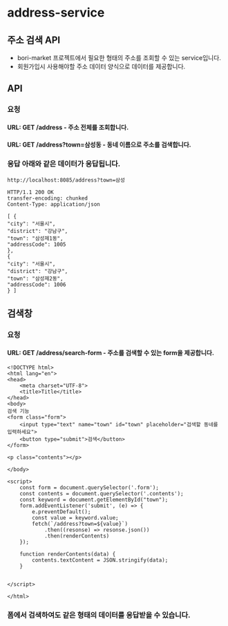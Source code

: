 # address-service

## 주소 검색 API

- bori-market 프로젝트에서 필요한 형태의 주소를 조회할 수 있는 service입니다.
- 회원가입시 사용해야할 주소 데이터 양식으로 데이터를 제공합니다.

## API
### 요청
#### URL: GET /address - 주소 전체를 조회합니다. 
#### URL: GET /address?town=삼성동 - 동네 이름으로 주소를 검색합니다.

### 응답 아래와 같은 데이터가 응답됩니다.

    http://localhost:8085/address?town=삼성

    HTTP/1.1 200 OK
    transfer-encoding: chunked
    Content-Type: application/json

    [ {
    "city": "서울시",
    "district": "강남구",
    "town": "삼성제1동",
    "addressCode": 1005
    },
    {
    "city": "서울시",
    "district": "강남구",
    "town": "삼성제2동",
    "addressCode": 1006
    } ]

## 검색창
### 요청
#### URL: GET /address/search-form - 주소를 검색할 수 있는 form을 제공합니다.

    <!DOCTYPE html>
    <html lang="en">
    <head>
        <meta charset="UTF-8">
        <title>Title</title>
    </head>
    <body>
    검색 기능
    <form class="form">
        <input type="text" name="town" id="town" placeholder="검색할 동네를 입력하세요">
        <button type="submit">검색</button>
    </form>
    
    <p class="contents"></p>
    
    </body>
    
    <script>
        const form = document.querySelector('.form');
        const contents = document.querySelector('.contents');
        const keyword = document.getElementById("town");
        form.addEventListener('submit', (e) => {
            e.preventDefault();
            const value = keyword.value;
            fetch(`/address?town=${value}`)
                .then((resonse) => resonse.json())
                .then(renderContents)
        });
    
        function renderContents(data) {
            contents.textContent = JSON.stringify(data);
        }
    
    
    </script>
    
    </html>
### 폼에서 검색하여도 같은 형태의 데이터를 응답받을 수 있습니다.
